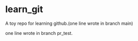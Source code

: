 # learn_git

A toy repo for learning github.(one line wrote in branch main)

one line wrote in branch pr_test.
